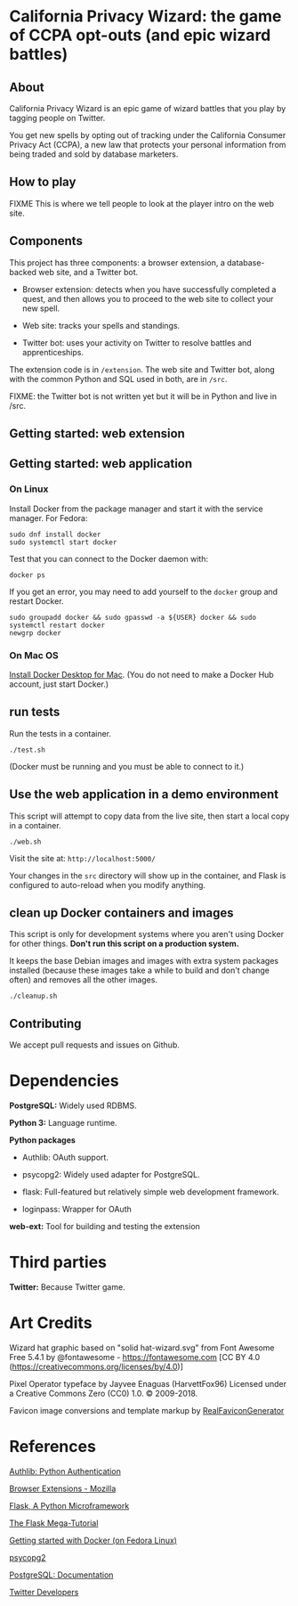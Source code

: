# California Privacy Wizard: the game of CCPA opt-outs (and epic wizard battles)


## About

California Privacy Wizard is an epic game of wizard
battles that you play by tagging people on Twitter.

You get new spells by opting out of tracking under
the California Consumer Privacy Act (CCPA), a new law
that protects your personal information from being
traded and sold by database marketers.


## How to play

FIXME This is where we tell people to look at the
player intro on the web site.


## Components

This project has three components: a browser
extension, a database-backed web site, and a Twitter
bot.

 * Browser extension: detects when you have
   successfully completed a quest, and then allows you to
   proceed to the web site to collect your new spell.

 * Web site: tracks your spells and standings.

 * Twitter bot: uses your activity on Twitter to resolve
   battles and apprenticeships.

The extension code is in `/extension`.  The web site
and Twitter bot, along with the common Python and
SQL used in both, are in `/src`.

FIXME: the Twitter bot is not written yet but it will
be in Python and live in /src.

## Getting started: web extension


## Getting started: web application

### On Linux

Install Docker from the package manager and start it
with the service manager.  For Fedora:

```
sudo dnf install docker
sudo systemctl start docker
```

Test that you can connect to the Docker daemon with:

```
docker ps
```

If you get an error, you may need to add yourself to
the `docker` group and restart Docker.

```
sudo groupadd docker && sudo gpasswd -a ${USER} docker && sudo systemctl restart docker
newgrp docker
```


### On Mac OS

[Install Docker Desktop for Mac](https://docs.docker.com/docker-for-mac/install/).
(You do not need to make a Docker Hub account, just start Docker.)


## run tests

Run the tests in a container.

	./test.sh

(Docker must be running and you must be able to connect to it.)


## Use the web application in a demo environment

This script will attempt to copy data from the live
site, then start a local copy in a container.

	./web.sh

Visit the site at: `http://localhost:5000/`

Your changes in the `src` directory will show up in
the container, and Flask is configured to auto-reload
when you modify anything.


## clean up Docker containers and images

This script is only for development systems where you
aren't using Docker for other things.  **Don't run this
script on a production system.**

It keeps the base Debian images and images with extra
system packages installed (because these images take
a while to build and don't change often) and removes
all the other images.

	./cleanup.sh


## Contributing

We accept pull requests and issues on Github.


# Dependencies

**PostgreSQL:** Widely used RDBMS.

**Python 3:** Language runtime.

**Python packages**

 * Authlib: OAuth support.

 * psycopg2: Widely used adapter for PostgreSQL.

 * flask: Full-featured but relatively simple web development framework.

 * loginpass: Wrapper for OAuth

**web-ext:** Tool for building and testing the extension


# Third parties

**Twitter:** Because Twitter game.


# Art Credits

Wizard hat graphic based on "solid hat-wizard.svg"
from Font Awesome Free 5.4.1 by @fontawesome - https://fontawesome.com
[CC BY 4.0 (https://creativecommons.org/licenses/by/4.0)]

Pixel Operator typeface by Jayvee Enaguas (HarvettFox96)
Licensed under a Creative Commons Zero (CC0) 1.0. © 2009-2018.

Favicon image conversions and template markup by
[RealFaviconGenerator](https://realfavicongenerator.net/)


# References

[Authlib: Python Authentication](https://docs.authlib.org/en/latest/index.html)

[Browser Extensions - Mozilla](https://developer.mozilla.org/en-US/docs/Mozilla/Add-ons/WebExtensions)

[Flask, A Python Microframework](http://flask.pocoo.org/)

[The Flask Mega-Tutorial](https://blog.miguelgrinberg.com/post/the-flask-mega-tutorial-part-i-hello-world)

[Getting started with Docker (on Fedora Linux)](https://developer.fedoraproject.org/tools/docker/docker-installation.html)

[psycopg2](https://pypi.org/project/psycopg2/)

[PostgreSQL: Documentation](https://www.postgresql.org/docs/)

[Twitter Developers](https://developer.twitter.com/en/docs) 

